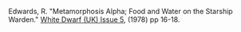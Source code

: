 Edwards, R. "Metamorphosis Alpha; Food and Water on the Starship Warden." [White Dwarf (UK) Issue 5](/wd-uk/wd-uk-005-1978-02.md#metamorphosis-alpha), (1978) pp 16-18.